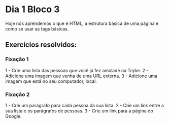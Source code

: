 # Dia 1 Bloco 3

Hoje nós aprendemos o que é HTML, a estrutura básica de uma página e como se usar as tags básicas.

## Exercícios resolvidos:

### Fixação 1

1 - Crie uma lista das pessoas que você já fez amizade na Trybe.
2 - Adicione uma imagem que venha de uma URL externa.
3 - Adicione uma imagem que está no seu computador, local.

### Fixação 2

1 - Crie um parágrafo para cada pessoa da sua lista.
2 - Crie um link entre a sua lista e os parágrafos de pessoas.
3 - Crie um link para a página do Google.
